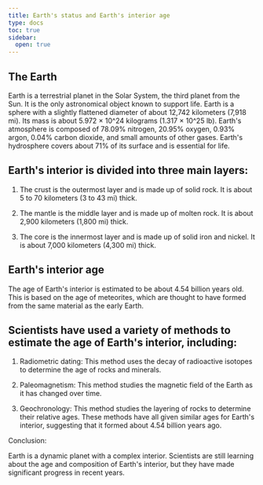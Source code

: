 ```yaml
---
title: Earth's status and Earth's interior age
type: docs
toc: true
sidebar:
  open: true
---
```


## The Earth
Earth is a terrestrial planet in the Solar System, the third planet from the Sun. It is the only astronomical object known to support life. Earth is a sphere with a slightly flattened diameter of about 12,742 kilometers (7,918 mi). Its mass is about 5.972 × 10^24 kilograms (1.317 × 10^25 lb). Earth's atmosphere is composed of 78.09% nitrogen, 20.95% oxygen, 0.93% argon, 0.04% carbon dioxide, and small amounts of other gases. Earth's hydrosphere covers about 71% of its surface and is essential for life.

## Earth's interior is divided into three main layers:

1. The crust is the outermost layer and is made up of solid rock. It is about 5 to 70 kilometers (3 to 43 mi) thick.

2. The mantle is the middle layer and is made up of molten rock. It is about 2,900 kilometers (1,800 mi) thick.

3. The core is the innermost layer and is made up of solid iron and nickel. It is about 7,000 kilometers (4,300 mi) thick.

## Earth's interior age

The age of Earth's interior is estimated to be about 4.54 billion years old. This is based on the age of meteorites, which are thought to have formed from the same material as the early Earth.

## Scientists have used a variety of methods to estimate the age of Earth's interior, including:

1. Radiometric dating: This method uses the decay of radioactive isotopes to determine the age of rocks and minerals.

2. Paleomagnetism: This method studies the magnetic field of the Earth as it has changed over time.

3. Geochronology: This method studies the layering of rocks to determine their relative ages.
These methods have all given similar ages for Earth's interior, suggesting that it formed about 4.54 billion years ago.

Conclusion:

Earth is a dynamic planet with a complex interior. Scientists are still learning about the age and composition of Earth's interior, but they have made significant progress in recent years.





